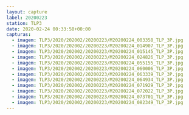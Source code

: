 ```yaml
---
layout: capture
label: 20200223
station: TLP3
date: 2020-02-24 00:33:58+00:00
capturas:
  - imagem: TLP3/2020/202002/20200223/M20200224_003358_TLP_3P.jpg
  - imagem: TLP3/2020/202002/20200223/M20200224_014907_TLP_3P.jpg
  - imagem: TLP3/2020/202002/20200223/M20200224_015145_TLP_3P.jpg
  - imagem: TLP3/2020/202002/20200223/M20200224_024826_TLP_3P.jpg
  - imagem: TLP3/2020/202002/20200223/M20200224_055155_TLP_3P.jpg
  - imagem: TLP3/2020/202002/20200223/M20200224_060006_TLP_3P.jpg
  - imagem: TLP3/2020/202002/20200223/M20200224_063339_TLP_3P.jpg
  - imagem: TLP3/2020/202002/20200223/M20200224_064934_TLP_3P.jpg
  - imagem: TLP3/2020/202002/20200223/M20200224_071929_TLP_3P.jpg
  - imagem: TLP3/2020/202002/20200223/M20200224_072022_TLP_3P.jpg
  - imagem: TLP3/2020/202002/20200223/M20200224_073701_TLP_3P.jpg
  - imagem: TLP3/2020/202002/20200223/M20200224_082349_TLP_3P.jpg
---
```

